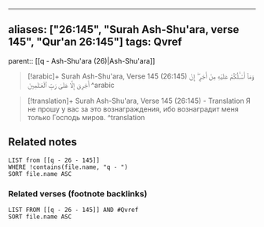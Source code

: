 
---
aliases: ["26:145", "Surah Ash-Shu'ara, verse 145", "Qur'an 26:145"]
tags: Qvref
---

parent:: [[q - Ash-Shu'ara (26)|Ash-Shu'ara]]

> [!arabic]+ Surah Ash-Shu'ara, Verse 145 (26:145)
> <span class="quran-arabic">وَمَآ أَسْـَٔلُكُمْ عَلَيْهِ مِنْ أَجْرٍ ۖ إِنْ أَجْرِىَ إِلَّا عَلَىٰ رَبِّ ٱلْعَـٰلَمِينَ</span>
^arabic

> [!translation]+ Surah Ash-Shu'ara, Verse 145 (26:145) - Translation
> Я не прошу у вас за это вознаграждения, ибо вознаградит меня только Господь миров.
^translation



## Related notes
```dataview
LIST from [[q - 26 - 145]]
WHERE !contains(file.name, "q - ")
SORT file.name ASC
```

### Related verses (footnote backlinks)
```dataview
LIST FROM [[q - 26 - 145]] AND #Qvref
SORT file.name ASC
```

